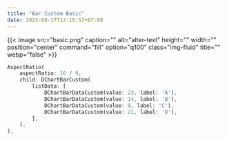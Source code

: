 ```yaml
---
title: "Bar Custom Basic"
date: 2023-08-17T17:10:57+07:00
---
```


{{< image src="basic.png" caption="" alt="alter-text" height="" width="" position="center" command="fill" option="q100" class="img-fluid" title=""  webp="false" >}}

```dart
AspectRatio(
    aspectRatio: 16 / 9,
    child: DChartBarCustom(
        listData: [
            DChartBarDataCustom(value: 23, label: 'A'),
            DChartBarDataCustom(value: 14, label: 'B'),
            DChartBarDataCustom(value: 8, label: 'C'),
            DChartBarDataCustom(value: 21, label: 'D'),
        ],
    ),
),
```

<br>

